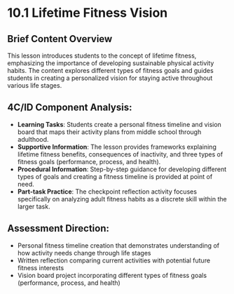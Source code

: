 # 10.1 Lifetime Fitness Vision

## Brief Content Overview
This lesson introduces students to the concept of lifetime fitness, emphasizing the importance of developing sustainable physical activity habits. The content explores different types of fitness goals and guides students in creating a personalized vision for staying active throughout various life stages.

## 4C/ID Component Analysis:
- **Learning Tasks**: Students create a personal fitness timeline and vision board that maps their activity plans from middle school through adulthood.
- **Supportive Information**: The lesson provides frameworks explaining lifetime fitness benefits, consequences of inactivity, and three types of fitness goals (performance, process, and health).
- **Procedural Information**: Step-by-step guidance for developing different types of goals and creating a fitness timeline is provided at point of need.
- **Part-task Practice**: The checkpoint reflection activity focuses specifically on analyzing adult fitness habits as a discrete skill within the larger task.

## Assessment Direction:
- Personal fitness timeline creation that demonstrates understanding of how activity needs change through life stages
- Written reflection comparing current activities with potential future fitness interests
- Vision board project incorporating different types of fitness goals (performance, process, and health)